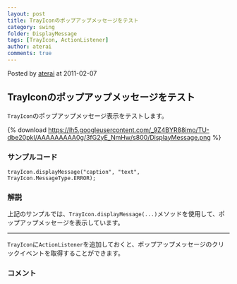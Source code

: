 ```yaml
---
layout: post
title: TrayIconのポップアップメッセージをテスト
category: swing
folder: DisplayMessage
tags: [TrayIcon, ActionListener]
author: aterai
comments: true
---
```


Posted by [aterai](http://terai.xrea.jp/aterai.html) at 2011-02-07

## TrayIconのポップアップメッセージをテスト
`TrayIcon`のポップアップメッセージ表示をテストします。

{% download https://lh5.googleusercontent.com/_9Z4BYR88imo/TU-dbe20pkI/AAAAAAAAA0g/3fG2yE_NmHw/s800/DisplayMessage.png %}

### サンプルコード
<pre class="prettyprint"><code>trayIcon.displayMessage("caption", "text", TrayIcon.MessageType.ERROR);
</code></pre>

### 解説
上記のサンプルでは、`TrayIcon.displayMessage(...)`メソッドを使用して、ポップアップメッセージを表示しています。

- - - -
`TrayIcon`に`ActionListener`を追加しておくと、ポップアップメッセージのクリックイベントを取得することができます。

### コメント
